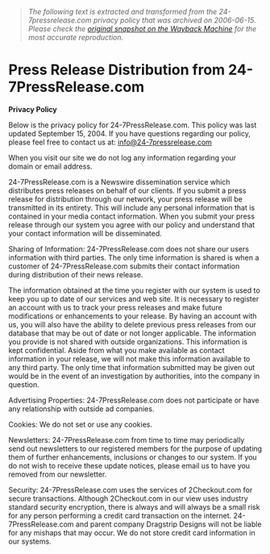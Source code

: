 > *The following text is extracted and transformed from the 24-7pressrelease.com privacy policy that was archived on 2006-06-15. Please check the [original snapshot on the Wayback Machine](https://web.archive.org/web/20060615220952id_/http%3A//www.24-7pressrelease.com/privacypolicy.php) for the most accurate reproduction.*

# Press Release Distribution from 24-7PressRelease.com

**Privacy Policy**

  
Below is the privacy policy for 24-7PressRelease.com. This policy was last updated September 15, 2004. If you have questions regarding our policy, please feel free to contact us at: info@24-7pressrelease.com

When you visit our site we do not log any information regarding your domain or email address. 

24-7PressRelease.com is a Newswire dissemination service which distributes press releases on behalf of our clients. If you submit a press release for distribution through our network, your press release will be transmitted in its entirety. This will include any personal information that is contained in your media contact information. When you submit your press release through our system you agree with our policy and understand that your contact information will be disseminated.

Sharing of Information: 24-7PressRelease.com does not share our users information with third parties. The only time information is shared is when a customer of 24-7PressRelease.com submits their contact information during distribution of their news release. 

The information obtained at the time you register with our system is used to keep you up to date of our services and web site. It is necessary to register an account with us to track your press releases and make future modifications or enhancements to your release. By having an account with us, you will also have the ability to delete previous press releases from our database that may be out of date or not longer applicable. The information you provide is not shared with outside organizations. This information is kept confidential. Aside from what you make available as contact information in your release, we will not make this information available to any third party. The only time that information submitted may be given out would be in the event of an investigation by authorities, into the company in question. 

Advertising Properties: 24-7PressRelease.com does not participate or have any relationship with outside ad companies. 

Cookies: We do not set or use any cookies. 

Newsletters: 24-7PressRelease.com from time to time may periodically send out newsletters to our registered members for the purpose of updating them of further enhancements, inclusions or changes to our system. If you do not wish to receive these update notices, please email us to have you removed from our newsletter. 

Security: 24-7PressRelease.com uses the services of 2Checkout.com for secure transactions. Although 2Checkout.com in our view uses industry standard security encryption, there is always and will always be a small risk for any person performing a credit card transaction on the internet. 24-7PressRelease.com and parent company Dragstrip Designs will not be liable for any mishaps that may occur. We do not store credit card information in our systems.   

